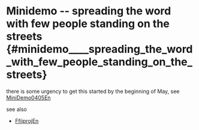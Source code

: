 # Minidemo \-- spreading the word with few people standing on the streets {#minidemo____spreading_the_word_with_few_people_standing_on_the_streets}

there is some urgency to get this started by the beginning of May, see
[MiniDemo0405En](MiniDemo0405En "wikilink")

see also

-   [FfiiprojEn](FfiiprojEn "wikilink")

